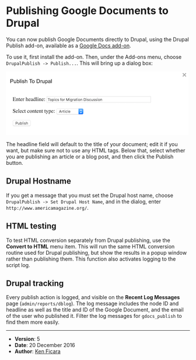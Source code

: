 # Publishing Google Documents to Drupal

You can now publish Google Documents directly to Drupal, using the Drupal Publish add-on, available as a [Google Docs add-on](https://chrome.google.com/webstore/detail/drupalpublish/hgmlneddbkcoopmibclacpfkobaepobj).

To use it, first install the add-on. Then, under the Add-ons menu, choose `DrupalPublish -> Publish...`. This will bring up a dialog box:

![Publish to Drupal dialog](dialog.png)

The headline field will default to the title of your document; edit it if you want, but make sure not to use any HTML tags. Below that, select whether you are publishing an article or a blog post, and then click the Publish button.

## Drupal Hostname

If you get a message that you must set the Drupal host name, choose `DrupalPublish -> Set Drupal Host Name`, and in the dialog, enter `http://www.americamagazine.org/`.

## HTML testing

To test HTML conversion separately from Drupal publishing, use the **Convert to HTML** menu item. This will run the same HTML conversion routine used for Drupal publishing, but show the results in a popup window rather than publishing them. This function also activates logging to the script log.

## Drupal tracking

Every publish action is logged, and visible on the **Recent Log Messages** page (`admin/reports/dblog`). The log message includes the node ID and headline as well as
the title and ID of the Google Document, and the email of the user who published it. Filter the log messages for `gdocs_publish` to find them more easily.

------

- **Version**: 5
- **Date**: 20 December 2016
- **Author**: [Ken Ficara](ken@harmoni.ca)
